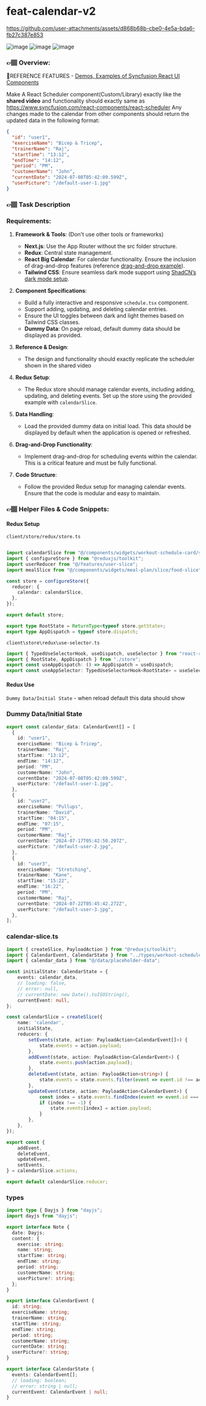 # feat-calendar-v2

https://github.com/user-attachments/assets/d868b68b-cbe0-4e5a-bda6-fb27c387e853

![image](https://github.com/user-attachments/assets/acb69697-49f8-472a-82cf-028d4ecf4d6e)
![image](https://github.com/user-attachments/assets/df309ef9-c2c1-4aee-a8fc-8513d6cceee3)
![image](https://github.com/user-attachments/assets/6abbf6ba-f687-41e0-9855-fb6c79606851)


### 👉🏽  Overview:

🔗REFERENCE FEATURES  - [Demos, Examples of Syncfusion React UI Components](https://ej2.syncfusion.com/react/demos/?_gl=1*si0su6*_gcl_au*Mzc5MjM1MTI5LjE3MTgxMzYxNzU.*_ga*NjI0NDgxNjE2LjE3MTgxMzYxNzU.*_ga_41J4HFMX1J*MTcyMjE4NTEyMS44LjEuMTcyMjE4NjkzNC4wLjAuMA..#/bootstrap5-dark/schedule/timeline-resources)

Make A React Scheduler component(Custom/Library) exactly like the **shared video** and functionality should exactly same as https://www.syncfusion.com/react-components/react-scheduler
Any changes made to the calendar from other components should return the updated data in the following format:
```json
{
  "id": "user1",
  "exerciseName": "Bicep & Tricep",
  "trainerName": "Raj",
  "startTime": "13:12",
  "endTime": "14:12",
  "period": "PM",
  "customerName": "John",
  "currentDate": "2024-07-08T05:42:09.599Z",
  "userPicture": "/default-user-1.jpg"
}
```
### 👉🏽 Task Description
### Requirements: 
1. **Framework & Tools**: (Don't use other tools or frameworks)
   - **Next.js**: Use the App Router without the src folder structure.
   - **Redux**: Central state management.
   - **React Big Calendar**: For calendar functionality. Ensure the inclusion of drag-and-drop features (reference [drag-and-drop example](https://codesandbox.io/p/sandbox/react-big-calendar-drag-and-drop-events-between-months-upekt)).
   - **Tailwind CSS**: Ensure seamless dark mode support using [ShadCN’s dark mode setup](https://ui.shadcn.com/docs/dark-mode/next).

2. **Component Specifications**:
   - Build a fully interactive and responsive `schedule.tsx` component.
   - Support adding, updating, and deleting calendar entries.
   - Ensure the UI toggles between dark and light themes based on Tailwind CSS classes.
   - **Dummy Data**: On page reload, default dummy data should be displayed as provided.

3. **Reference & Design**:
   - The design and functionality should exactly replicate the scheduler shown in the shared video

4. **Redux Setup**:
   - The Redux store should manage calendar events, including adding, updating, and deleting events. Set up the store using the provided example with `calendarSlice`.

5. **Data Handling**:
   - Load the provided dummy data on initial load. This data should be displayed by default when the application is opened or refreshed.

6. **Drag-and-Drop Functionality**:
   - Implement drag-and-drop for scheduling events within the calendar. This is a critical feature and must be fully functional.

7. **Code Structure**:
   - Follow the provided Redux setup for managing calendar events. Ensure that the code is modular and easy to maintain.
### 👉🏽 Helper Files & Code Snippets:

#### Redux Setup 

`client/store/redux/store.ts`
```ts

import calendarSlice from "@/components/widgets/workout-schedule-card/slice/calendar-slice";
import { configureStore } from "@reduxjs/toolkit";
import userReducer from "@/features/user-slice";
import mealSlice from "@/components/widgets/meal-plan/slice/food-slice";

const store = configureStore({
  reducer: {
    calendar: calendarSlice,
  },
});

export default store;

export type RootState = ReturnType<typeof store.getState>;
export type AppDispatch = typeof store.dispatch;
```

`client\store\redux\use-selector.ts`
```ts
import { TypedUseSelectorHook, useDispatch, useSelector } from "react-redux";
import { RootState, AppDispatch } from "./store";
export const useAppDispatch: () => AppDispatch = useDispatch;
export const useAppSelector: TypedUseSelectorHook<RootState> = useSelector;
```

#### Redux Use

`Dummy Data/Initial State` - when reload default this data should show 

### Dummy Data/Initial State
```ts
export const calendar_data: CalendarEvent[] = [
  {
    id: "user1",
    exerciseName: "Bicep & Tricep",
    trainerName: "Raj",
    startTime: "13:12",
    endTime: "14:12",
    period: "PM",
    customerName: "John",
    currentDate: "2024-07-08T05:42:09.599Z",
    userPicture: "/default-user-1.jpg",
  },
  {
    id: "user2",
    exerciseName: "Pullups",
    trainerName: "David",
    startTime: "04:15",
    endTime: "07:15",
    period: "PM",
    customerName: "Raj",
    currentDate: "2024-07-17T05:42:50.207Z",
    userPicture: "/default-user-2.jpg",
  },
  {
    id: "user3",
    exerciseName: "Stretching",
    trainerName: "Kane",
    startTime: "15:22",
    endTime: "16:22",
    period: "PM",
    customerName: "Raj",
    currentDate: "2024-07-22T05:45:42.272Z",
    userPicture: "/default-user-3.jpg",
  },
];
```

### calendar-slice.ts
```ts
import { createSlice, PayloadAction } from "@reduxjs/toolkit";
import { CalendarEvent, CalendarState } from "../types/workout-schedule-card.types";
import { calendar_data } from "@/data/placeholder-data";

const initialState: CalendarState = {
    events: calendar_data,
    // loading: false,
    // error: null,
    // currentDate: new Date().toISOString(),
    currentEvent: null,
};

const calendarSlice = createSlice({
    name: 'calendar',
    initialState,
    reducers: {
        setEvents(state, action: PayloadAction<CalendarEvent[]>) {
            state.events = action.payload;
        },
        addEvent(state, action: PayloadAction<CalendarEvent>) {
            state.events.push(action.payload);
        },
        deleteEvent(state, action: PayloadAction<string>) {
            state.events = state.events.filter(event => event.id !== action.payload);
        },
        updateEvent(state, action: PayloadAction<CalendarEvent>) {
            const index = state.events.findIndex(event => event.id === action.payload.id);
            if (index !== -1) {
                state.events[index] = action.payload;
            }
        },
    },
});

export const {
    addEvent,
    deleteEvent,
    updateEvent,
    setEvents,
} = calendarSlice.actions;

export default calendarSlice.reducer;
```

### types
```ts
import type { Dayjs } from "dayjs";
import dayjs from "dayjs";

export interface Note {
  date: Dayjs;
  content: {
    exercise: string;
    name: string;
    startTime: string;
    endTime: string;
    period: string;
    customerName: string;
    userPicture?: string;
  };
}

export interface CalendarEvent {
  id: string;
  exerciseName: string;
  trainerName: string;
  startTime: string;
  endTime: string;
  period: string;
  customerName: string;
  currentDate: string;
  userPicture?: string;
}

export interface CalendarState {
  events: CalendarEvent[];
  // loading: boolean;
  // error: string | null;
  currentEvent: CalendarEvent | null;
}
```

